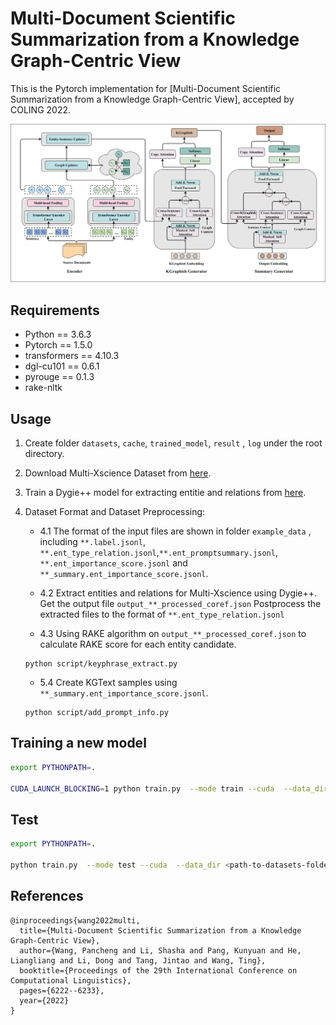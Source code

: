 # Multi-Document Scientific Summarization from a Knowledge Graph-Centric View
This is the Pytorch implementation for [Multi-Document Scientific Summarization from a Knowledge Graph-Centric View], accepted by COLING 2022.

<p align="center">
 <img src="images/model_arc.png" width="700"/>
</p>

## Requirements
* Python == 3.6.3
* Pytorch == 1.5.0
* transformers == 4.10.3
* dgl-cu101 == 0.6.1
* pyrouge == 0.1.3
* rake-nltk

## Usage
1. Create folder `datasets`, `cache`, `trained_model`, `result` , `log` under the root directory.

2. Download Multi-Xscience Dataset from [here](https://github.com/yaolu/Multi-XScience).

3. Train a Dygie++ model for extracting entitie and relations from [here](https://github.com/dwadden/dygiepp).

4. Dataset Format and Dataset Preprocessing:
    * 4.1 The format of the input files are shown in folder `example_data` , including `**.label.jsonl`, `**.ent_type_relation.jsonl`,`**.ent_promptsummary.jsonl`, `**.ent_importance_score.jsonl` and `**_summary.ent_importance_score.jsonl`.
    
    * 4.2 Extract entities and relations for Multi-Xscience using Dygie++. Get the output file `output_**_processed_coref.json`
    Postprocess the extracted files to the format of `**.ent_type_relation.jsonl`
    
    * 4.3 Using RAKE algorithm on `output_**_processed_coref.json` to calculate RAKE score for each entity candidate. 
    ```
    python script/keyphrase_extract.py
    ```
    
    * 5.4 Create KGText samples using `**_summary.ent_importance_score.jsonl`.
    ```
    python script/add_prompt_info.py
    ```

## Training a new model
```bash
export PYTHONPATH=.

CUDA_LAUNCH_BLOCKING=1 python train.py  --mode train --cuda  --data_dir <path-to-datasets-folder> --batch_size 4 --seed 666 --train_steps 100000 --save_checkpoint_steps 4000  --report_every 1  --visible_gpus 0 --gpu_ranks 0  --world_size 1 --accum_count 2 --dec_dropout 0.1 --enc_dropout 0.1  --model_path  <path-to-trained-model-folder>  --log_file <path-to-log-file>  --inter_layers 6,7 --inter_heads 8 --hier --doc_max_timesteps 50 --prop 3 --min_length1 100 --no_repeat_ngram_size1 3 --sep_optim false --num_workers 5 --lr_dec 0.05 --warmup_steps 8000 --lr 0.005 --enc_layers 6  --dec_layers 6 --use_nucleus_sampling false --label_smoothing 0.1 --entloss_weight 1 
```

## Test
```bash
export PYTHONPATH=.

python train.py  --mode test --cuda  --data_dir <path-to-datasets-folder> --batch_size 8 --valid_batch_size 8 --seed 666   --visible_gpus 0 --gpu_ranks 0 --dec_dropout 0.1 --enc_dropout 0.1  --lr 0.2 --label_smoothing 0.0  --log_file <path-to-log-file>  --inter_layers 6,7 --inter_heads 8 --doc_max_timesteps 50 --use_bert false --report_rouge --alpha 0.4 --max_length 400 --result_path <path-to-result-folder> --prop 3 --test_all false --sep_optim false   --use_bert false  --use_nucleus_sampling false --min_length1 100 --min_length2 110 --no_repeat_ngram_size1 3 --no_repeat_ngram_size2 3 --test_from <path-to-saved-model-checkpoint>
```

## References
```
@inproceedings{wang2022multi,
  title={Multi-Document Scientific Summarization from a Knowledge Graph-Centric View},
  author={Wang, Pancheng and Li, Shasha and Pang, Kunyuan and He, Liangliang and Li, Dong and Tang, Jintao and Wang, Ting},
  booktitle={Proceedings of the 29th International Conference on Computational Linguistics},
  pages={6222--6233},
  year={2022}
}
```